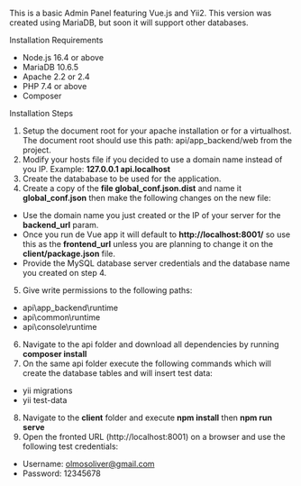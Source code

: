
This is a basic Admin Panel featuring Vue.js and Yii2. This version was created using MariaDB, but soon it will support other databases. 

Installation Requirements
- Node.js 16.4 or above
- MariaDB 10.6.5
- Apache 2.2 or 2.4
- PHP 7.4 or above
- Composer

Installation Steps
1. Setup the document root for your apache installation or for a virtualhost. The document root should use this path: api/app_backend/web from the project.
2. Modify your hosts file if you decided to use a domain name instead of you IP. Example: **127.0.0.1 api.localhost**
3. Create the datababase to be used for the application.
4. Create a copy of the **file global_conf.json.dist** and name it **global_conf.json** then make the following changes on the new file: 
  - Use the domain name you just created or the IP of your server for the **backend_url** param.
  - Once you run de Vue app it will default to **http://localhost:8001/** so use this as the **frontend_url** unless you are planning to change it on the **client/package.json** file.
  - Provide the MySQL database server credentials and the database name you created on step 4.
5. Give write permissions to the following paths:
  - api\app_backend\runtime
  - api\common\runtime
  - api\console\runtime
6. Navigate to the api folder and download all dependencies by running **composer install**
7. On the same api folder execute the following commands which will create the database tables and will insert test data:
  - yii migrations
  - yii test-data
8. Navigate to the **client** folder and execute **npm install** then **npm run serve**
9. Open the fronted URL (http://localhost:8001) on a browser and use the following test credentials:
  - Username: olmosoliver@gmail.com
  - Password: 12345678



